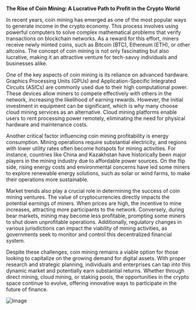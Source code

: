 **The Rise of Coin Mining: A Lucrative Path to Profit in the Crypto World**

In recent years, coin mining has emerged as one of the most popular ways to generate income in the crypto economy. This process involves using powerful computers to solve complex mathematical problems that verify transactions on blockchain networks. As a reward for this effort, miners receive newly minted coins, such as Bitcoin (BTC), Ethereum (ETH), or other altcoins. The concept of coin mining is not only fascinating but also lucrative, making it an attractive venture for tech-savvy individuals and businesses alike.

One of the key aspects of coin mining is its reliance on advanced hardware. Graphics Processing Units (GPUs) and Application-Specific Integrated Circuits (ASICs) are commonly used due to their high computational power. These devices allow miners to compete effectively with others in the network, increasing the likelihood of earning rewards. However, the initial investment in equipment can be significant, which is why many choose cloud mining services as an alternative. Cloud mining platforms enable users to rent processing power remotely, eliminating the need for physical hardware and maintenance costs.

Another critical factor influencing coin mining profitability is energy consumption. Mining operations require substantial electricity, and regions with lower utility rates often become hotspots for mining activities. For instance, countries like China and Kazakhstan have historically been major players in the mining industry due to affordable power sources. On the flip side, rising energy costs and environmental concerns have led some miners to explore renewable energy solutions, such as solar or wind farms, to make their operations more sustainable.

Market trends also play a crucial role in determining the success of coin mining ventures. The value of cryptocurrencies directly impacts the potential earnings of miners. When prices are high, the incentive to mine increases, attracting more participants to the network. Conversely, during bear markets, mining may become less profitable, prompting some miners to shut down unprofitable operations. Additionally, regulatory changes in various jurisdictions can impact the viability of mining activities, as governments seek to monitor and control this decentralized financial system.

Despite these challenges, coin mining remains a viable option for those looking to capitalize on the growing demand for digital assets. With proper research and strategic planning, individuals and enterprises can tap into this dynamic market and potentially earn substantial returns. Whether through direct mining, cloud mining, or staking pools, the opportunities in the crypto space continue to evolve, offering innovative ways to participate in the future of finance.

![Image](https://github.com/user-attachments/assets/31692037-0104-4703-abd1-696b6a7dd41b)